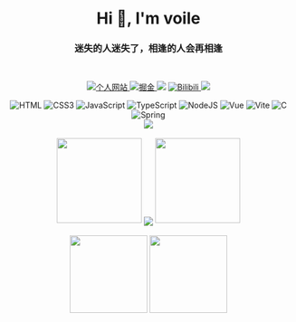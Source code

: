 <h1 align="center">Hi 👋, I'm voile</h1>
<h3 align="center">迷失的人迷失了，相逢的人会再相逢</h3>

<br>
<!-- 徽章start -->
<p align="center">
  <!-- 个人网站徽章 -->
  <a href="https://voile-source.github.io" target="_blank">
    <img src="https://img.shields.io/badge/website-%E4%B8%AA%E4%BA%BA%E7%BD%91%E7%AB%99-yellow" alt="个人网站">
  </a>
  <!-- 掘金徽章 -->
  <a href="https://juejin.cn/user/22455268157614" target="_blank">
    <img src="https://img.shields.io/badge/掘金-博客论坛-blue" alt="掘金">
  </a>
  <!-- CSDN徽章 -->
  <a href="https://blog.csdn.net/weixin_49971653" target="_blank"><img src="https://img.shields.io/badge/CSDN-博客-red"></a>
  <!-- bilibili徽章 -->
  <a href="[https://voile-source.github.io](https://space.bilibili.com/170705291?spm_id_from=333.1007.0.0)" target="_blank">
    <img src="https://img.shields.io/badge/Bilibili-视频网站-blue" alt="Bilibili">
  </a>
  <!-- 访客徽章 -->
 <img src="https://visitor-badge.glitch.me/badge?page_id=voile-source&left_color=green&right_color=red">
<!-- 徽章end -->
<br>
<div align="center"> 
  <img src="https://img.shields.io/badge/HTML5-E34F26?logo=html5&logoColor=fff&style=flat" alt="HTML">
  <img src="https://img.shields.io/badge/CSS3-1572B6?logo=css3&logoColor=fff&style=flat" alt="CSS3">
  <img src="https://img.shields.io/badge/JavaScript-F7DF1E?logo=javascript&logoColor=fff&style=flat" alt="JavaScript">
  <img src="https://img.shields.io/badge/TypeScript-3178C6?logo=typescript&logoColor=fff&style=flat" alt="TypeScript">
  <img src="https://img.shields.io/badge/Node.js-393?logo=nodedotjs&logoColor=fff&style=flat" alt="NodeJS">
  <img src="https://img.shields.io/badge/Vue.js-4FC08D?logo=vuedotjs&logoColor=fff&style=flat" alt="Vue">
  <img src="https://img.shields.io/badge/Vite-646CFF?logo=vite&logoColor=fff&style=flat" alt="Vite">
  <img src="https://img.shields.io/badge/C-A8B9CC?logo=c&logoColor=fff&style=flat" alt="C">
  <img src="https://img.shields.io/badge/Spring-6DB33F?logo=spring&logoColor=fff&style=flat" alt="Spring">
 </div>


<!-- Github奖杯🏆start -->
<div align="center"> <img src="https://github-profile-trophy.vercel.app/?username=voile-source&theme=onedark&row=1&column=6&no-frame=true&no-bg=true"> </div>
<!-- Github奖杯🏆end -->
<br>
<!-- Github连续打卡start -->
<div align="center">
  <img width="150" src="https://cdn.jsdelivr.net/gh/sun0225SUN/photos/images/202108300310676.png" />
  <img align="center" src="https://github-readme-streak-stats.herokuapp.com/?user=voile-source&hide_border=true" />
  <img width="150" src="https://cdn.jsdelivr.net/gh/sun0225SUN/photos/images/202108300312623.png" />
</div>
<!-- Github连续打卡end -->
<br>
<!-- 统计卡片start -->
<div align="center">
  <img height="137px" src="https://github-readme-stats.vercel.app/api?username=voile-source&hide_title=true&show_icons=true" />
  <img height="137px" src="https://github-readme-stats.vercel.app/api/top-langs/?username=voile-source&hide_title=true&layout=compact&langs_count=6" />
</div>
<!-- 统计卡片end -->
<br>

<!--
**voile-source/voile-source** is a ✨ _special_ ✨ repository because its `README.md` (this file) appears on your GitHub profile.

Here are some ideas to get you started:

- 🔭 I’m currently working on ...
- 🌱 I’m currently learning ...
- 👯 I’m looking to collaborate on ...
- 🤔 I’m looking for help with ...
- 💬 Ask me about ...
- 📫 How to reach me: ...
- 😄 Pronouns: ...
- ⚡ Fun fact: ...
-->
